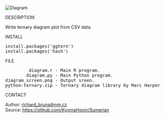 ![Diagram](https://github.com/KyomaHooin/Sumerian/raw/master/diagram/diagram_screen.png "screenshot")

DESCRIPTION

Write ternary diagram plot from CSV data.

INSTALL
<pre>
install.packages('ggtern')
install.packages('hash')
</pre>
FILE
<pre>
         diagram.r - Main R program.
        diagram.py - Main Python program.
diagram_screen.png - Output sreen.
python-ternary.zip - Ternary diagram library by Marc Harper (c) 2015 MIT
</pre>

CONTACT

Author: richard_bruna@nm.cz<br>
Source: https://github.com/KyomaHooin/Sumerian

